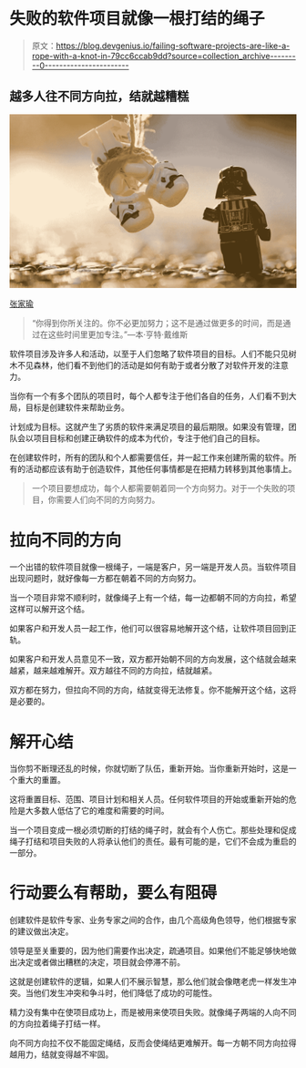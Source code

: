 # 失败的软件项目就像一根打结的绳子

> 原文：<https://blog.devgenius.io/failing-software-projects-are-like-a-rope-with-a-knot-in-79cc6ccab9dd?source=collection_archive---------0----------------------->

## 越多人往不同方向拉，结就越糟糕

![](img/aae1e624bf7ff9f1ae03652f18932861.png)

[张家瑜](https://unsplash.com/photos/-ZK1sVIxTm8)

> “你得到你所关注的。你不必更加努力；这不是通过做更多的时间，而是通过在这些时间里更加专注。”—本·亨特·戴维斯

软件项目涉及许多人和活动，以至于人们忽略了软件项目的目标。人们不能只见树木不见森林，他们看不到他们的活动是如何有助于或者分散了对软件开发的注意力。

当你有一个有多个团队的项目时，每个人都专注于他们各自的任务，人们看不到大局，目标是创建软件来帮助业务。

计划成为目标。这就产生了劣质的软件来满足项目的最后期限。如果没有管理，团队会以项目目标和创建正确软件的成本为代价，专注于他们自己的目标。

在创建软件时，所有的团队和个人都需要信任，并一起工作来创建所需的软件。所有的活动都应该有助于创造软件，其他任何事情都是在把精力转移到其他事情上。

> 一个项目要想成功，每个人都需要朝着同一个方向努力。对于一个失败的项目，你需要人们向不同的方向努力。

# **拉向不同的方向**

一个出错的软件项目就像一根绳子，一端是客户，另一端是开发人员。当软件项目出现问题时，就好像每一方都在朝着不同的方向努力。

当一个项目非常不顺利时，就像绳子上有一个结，每一边都朝不同的方向拉，希望这样可以解开这个结。

如果客户和开发人员一起工作，他们可以很容易地解开这个结，让软件项目回到正轨。

如果客户和开发人员意见不一致，双方都开始朝不同的方向发展，这个结就会越来越紧，越来越难解开。双方越往不同的方向拉，结就越紧。

双方都在努力，但拉向不同的方向，结就变得无法修复。你不能解开这个结，这将是必要的。

# 解开心结

当你剪不断理还乱的时候，你就切断了队伍，重新开始。当你重新开始时，这是一个重大的重置。

这将重置目标、范围、项目计划和相关人员。任何软件项目的开始或重新开始的危险是大多数人低估了它的难度和需要的时间。

当一个项目变成一根必须切断的打结的绳子时，就会有个人伤亡。那些处理和促成绳子打结和项目失败的人将承认他们的责任。最有可能的是，它们不会成为重启的一部分。

# 行动要么有帮助，要么有阻碍

创建软件是软件专家、业务专家之间的合作，由几个高级角色领导，他们根据专家的建议做出决定。

领导是至关重要的，因为他们需要作出决定，疏通项目。如果他们不能足够快地做出决定或者做出糟糕的决定，项目就会停滞不前。

这就是创建软件的逻辑，如果人们不展示智慧，那么他们就会像瞎老虎一样发生冲突。当他们发生冲突和争斗时，他们降低了成功的可能性。

精力没有集中在使项目成功上，而是被用来使项目失败。就像绳子两端的人向不同的方向拉着绳子打结一样。

向不同方向拉不仅不能固定绳结，反而会使绳结更难解开。每一方朝不同方向拉得越用力，结就变得越不牢固。